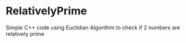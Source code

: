 # RelativelyPrime
Simple C++ code using Euclidian Algorithm to check if 2 numbers are relatively prime
